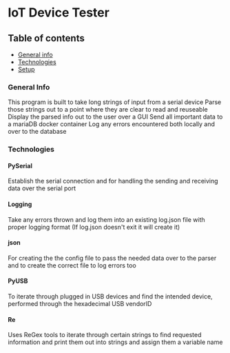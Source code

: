 # IoT Device Tester

## Table of contents

* [General info](#general-info)
* [Technologies](#technologies)
* [Setup](#setup)

### General Info 

This program is built to take long strings of input from a serial device
Parse those strings out to a point where they are clear to read and reuseable
Display the parsed info out to the user over a GUI
Send all important data to a mariaDB docker container
Log any errors encountered both locally and over to the database

### Technologies

#### PySerial

Establish the serial connection and for handling the sending and receiving data over the serial port

#### Logging

Take any errors thrown and log them into an existing log.json file with proper logging format
(If log.json doesn't exit it will create it)

#### json

For creating the the config file to pass the needed data over to the parser and to create the correct file to log errors too

#### PyUSB

To iterate through plugged in USB devices and find the intended device, performed through the hexadecimal USB vendorID

#### Re

Uses ReGex tools to iterate through certain strings to find requested information and print them out into strings and assign them a variable name
